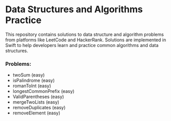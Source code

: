# Data Structures and Algorithms Practice

This repository contains solutions to data structure and algorithm problems from platforms like LeetCode and HackerRank. Solutions are implemented in Swift to help developers learn and practice common algorithms and data structures.

### Problems:
- twoSum (easy)
- isPalindrome (easy)
- romanToInt (easy)
- longestCommonPrefix (easy)
- ValidParentheses (easy)
- mergeTwoLists (easy)
- removeDuplicates (easy)
- removeElement (easy)
